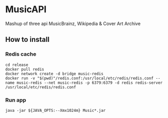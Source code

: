 # MusicAPI
Mashup of three api MusicBrainz, Wikipedia &amp; Cover Art Archive

## How to install

### Redis cache

``` 
cd release
docker pull redis 
docker network create -d bridge music-redis
docker run -v "$(pwd)"/redis.conf:/usr/local/etc/redis/redis.conf --name music-redis --net music-redis -p 6379:6379 -d redis redis-server /usr/local/etc/redis/redis.conf

```

### Run app
```
java -jar ${JAVA_OPTS:--Xmx1024m} Music*.jar

```



